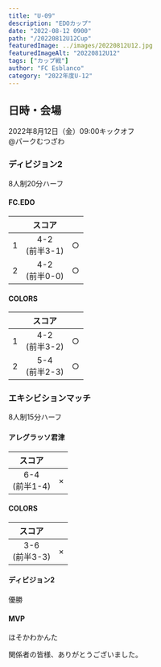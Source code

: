 ```yaml
---
title: "U-09"
description: "EDOカップ"
date: "2022-08-12 0900"
path: "/20220812U12Cup"
featuredImage: ../images/20220812U12.jpg
featuredImageAlt: "20220812U12"
tags: ["カップ戦"]
author: "FC Esblanco"
category: "2022年度U-12"
---
```


## 日時・会場

2022年8月12日（金）09:00キックオフ<br>
@パークむつざわ

### ディビジョン2

8人制20分ハーフ<br>

#### FC.EDO

|| スコア |   |
|:-:|:------:|:-:|
|1| 4-2<br/>(前半3-1) | ○ |
|2| 4-2<br/>(前半0-0) | ○ |


#### COLORS

|| スコア |   |
|:-:|:------:|:-:|
|1| 4-2<br/>(前半3-2) | ○ |
|2| 5-4<br/>(前半2-3) | ○ |

### エキシビションマッチ

8人制15分ハーフ<br>

#### アレグラッソ君津

| スコア |   |
|:------:|:-:|
| 6-4<br/>(前半1-4) | × |

#### COLORS

| スコア |   |
|:------:|:-:|
| 3-6<br/>(前半3-3) | × |

#### ディビジョン2

優勝

#### MVP

ほそかわかんた

関係者の皆様、ありがとうございました。